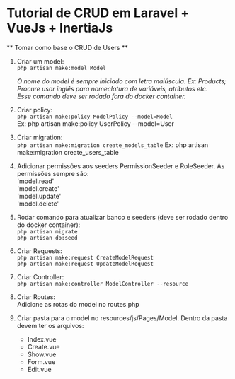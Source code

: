 # Tutorial de CRUD em Laravel + VueJs + InertiaJs

** Tomar como base o CRUD de Users **

1) Criar um model:<br>
    ```php artisan make:model Model```
    
    *O nome do model é sempre iniciado com letra maiúscula. Ex: Products;*<br>
    *Procure usar inglês para nomeclatura de variáveis, atributos etc.*<br>
    *Esse comando deve ser rodado fora do docker container.*

2) Criar policy:<br>
    ```php artisan make:policy ModelPolicy --model=Model```<br>
    Ex: php artisan make:policy UserPolicy --model=User

3) Criar migration:<br>
    ```php artisan make:migration create_models_table```
    Ex: php artisan make:migration create_users_table

4) Adicionar permissões aos seeders PermissionSeeder e RoleSeeder. As permissões sempre são:<br>
    'model.read'<br>
    'model.create'<br>
    'model.update'<br>
    'model.delete'<br>

5) Rodar comando para atualizar banco e seeders (deve ser rodado dentro do docker container):<br>
    ```php artisan migrate```<br>
    ```php artisan db:seed```<br>    

6) Criar Requests:<br>
    ```php artisan make:request CreateModelRequest```<br>
    ```php artisan make:request UpdateModelRequest```<br>

7) Criar Controller:<br>
    ```php artisan make:controller ModelController --resource```<br>

8) Criar Routes:<br>
    Adicione as rotas do model no routes.php<br>

9) Criar pasta para o model no resources/js/Pages/Model. Dentro da pasta devem ter os arquivos:<br> 
    * Index.vue
    * Create.vue
    * Show.vue
    * Form.vue
    * Edit.vue
